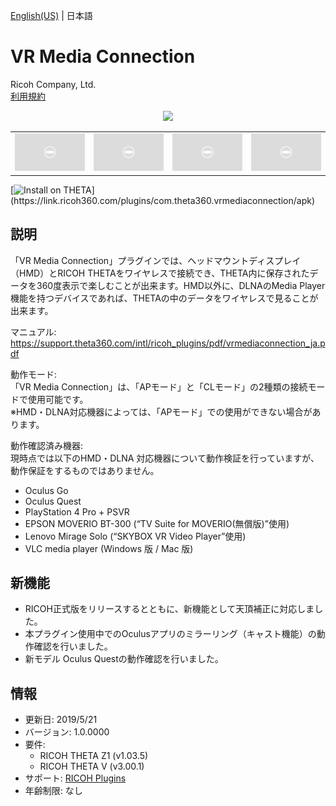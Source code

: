 [English(US)](README.md) | 日本語

# VR Media Connection

Ricoh Company, Ltd.  
[利用規約](https://www.ricoh360.com/ja/terms/plugins/)

<div align="center"><img src="./1.png"><table><tr><td><img src="./2.png"></td><td><img src="./3.png"></td><td><img src="./4.png"></td><td><img src="./5.png"></td></tr></table></div>

[![Install on THETA](https://assets.ricoh360.com/image/upload/v1/front/theta/install-button.svg?)](https://link.ricoh360.com/plugins/com.theta360.vrmediaconnection/apk)

## 説明

<div id="plugin-description">

「VR Media Connection」プラグインでは、ヘッドマウントディスプレイ（HMD）とRICOH THETAをワイヤレスで接続でき、THETA内に保存されたデータを360度表示で楽しむことが出来ます。HMD以外に、DLNAのMedia Player機能を持つデバイスであれば、THETAの中のデータをワイヤレスで見ることが出来ます。  
  
マニュアル: https://support.theta360.com/intl/ricoh_plugins/pdf/vrmediaconnection_ja.pdf  
  
動作モード:  
「VR Media Connection」は、「APモード」と「CLモード」の2種類の接続モードで使用可能です。  
※HMD・DLNA対応機器によっては、「APモード」での使用ができない場合があります。  
  
動作確認済み機器:  
現時点では以下のHMD・DLNA 対応機器について動作検証を行っていますが、動作保証をするものではありません。  
* Oculus Go
* Oculus Quest
* PlayStation 4 Pro + PSVR
* EPSON MOVERIO BT-300 (“TV Suite for MOVERIO(無償版)”使用)
* Lenovo Mirage Solo (“SKYBOX VR Video Player”使用)
* VLC media player (Windows 版 / Mac 版)

</div> 

## 新機能

<div id="plugin-whats-new">

* RICOH正式版をリリースするとともに、新機能として天頂補正に対応しました。
* 本プラグイン使用中でのOculusアプリのミラーリング（キャスト機能）の動作確認を行いました。
* 新モデル Oculus Questの動作確認を行いました。

</div>

## 情報

- 更新日: 2019/5/21
- バージョン: 1.0.0000
- 要件:
  - RICOH THETA Z1 (v1.03.5)
  - RICOH THETA V (v3.00.1)
- サポート: [RICOH Plugins](https://support.ricoh360.com/ja/)
- 年齢制限: なし
